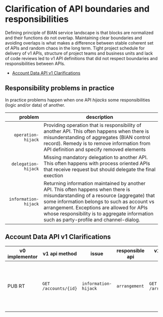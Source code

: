 Clarification of API boundaries and responsibilities
====================================================

Defining principle of BIAN service landscape is that blocks are normalized and their functions do not overlap. 
Maintaining clear boundaries and avoiding overlaps is what makes a difference between stable coherent set of APIs and random chaos in the long term.
Tight project schedule for delivery of v1 APIs, structure of project teams and business units and lack of code reviews led to v1 API definitions that did not respect boundaries and responsibilities between APIs.

- [Account Data API v1 Clarifications](responsibility-clarifications.md#account-data-api-v1-clarifications)

Responsibility problems in practice
-----------------------------------
In practice problems happen when one API *hijacks* some responsibilities (logic and/or data) of another.

| problem | description |
|--------:|-------------|
| `operation-hijack` | Providing operation that is responsibility of another API. This often happens when there is misunderstanding of aggregates (BIAN control record). Remedy is to remove information from API definition and specify removed elements |
| `delegation-hijack` | Missing mandatory delegation to another API. This often happens with process oriented APIs that receive request but should delegate the final exection |
| `information-hijack` | Returning information maintained by another API. This often happens when there is misundarstanding of a resource (aggregate) that some information belongs to such as account vs arrangement. Exceptions are allowed for APIs whose responsibility is to aggregate information such as party-profile and channel-dialog.|

Account Data API v1 Clarifications
----------------------------------
| v0 implementor | v1 api method |  issue | responsible api | v1 responsible method | elements to remove |
|----------------|---------------|--------|-----------------|-----------------------|--------------------|
| PUB RT	| `GET /accounts/{id}` | `information-hijack` | `arrangement` | `GET /arrangements/{id}` | Arrangement information such as maturity data, interest rates, conditions, etc |


